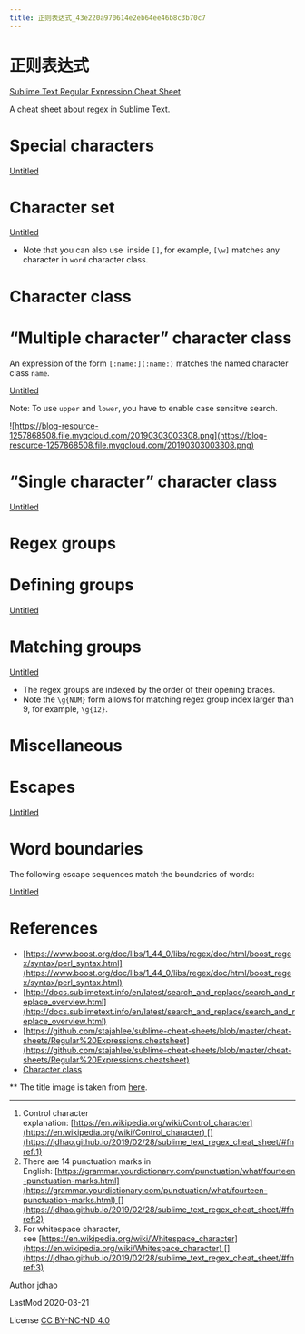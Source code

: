 ```yaml
---
title: 正则表达式_43e220a970614e2eb64ee46b8c3b70c7
---
```


# 正则表达式

[Sublime Text Regular Expression Cheat Sheet](https://jdhao.github.io/2019/02/28/sublime_text_regex_cheat_sheet/)

A cheat sheet about regex in Sublime Text.

# Special characters

[Untitled](正则表达式%2043e220a970614e2eb64ee46b8c3b70c7/Untitled%20Database%20131df812e971461eb6cc7ebdcc63c3f6.csv)

# Character set

[Untitled](正则表达式%2043e220a970614e2eb64ee46b8c3b70c7/Untitled%20Database%2074c09e887af5448396375cd9342a1d87.csv)

- Note that you can also use [](https://jdhao.github.io/2019/02/28/sublime_text_regex_cheat_sheet/#char_class) inside `[]`, for example, `[\w]` matches any character in `word` character class.

# Character class

# “Multiple character” character class

An expression of the form `[:name:](:name:)` matches the named character class `name`.

[Untitled](正则表达式%2043e220a970614e2eb64ee46b8c3b70c7/Untitled%20Database%2094b1f2f1140749dfbe0998fd9f3b98fb.csv)

Note: To use `upper` and `lower`, you have to enable case sensitve search.

![https://blog-resource-1257868508.file.myqcloud.com/20190303003308.png](https://blog-resource-1257868508.file.myqcloud.com/20190303003308.png)

# “Single character” character class

[Untitled](正则表达式%2043e220a970614e2eb64ee46b8c3b70c7/Untitled%20Database%206410154459a447fab8c80dcd96244041.csv)

# Regex groups

# Defining groups

[Untitled](正则表达式%2043e220a970614e2eb64ee46b8c3b70c7/Untitled%20Database%20ec5ea9a3849c4a689c16a4e0fe78b8ac.csv)

# Matching groups

[Untitled](正则表达式%2043e220a970614e2eb64ee46b8c3b70c7/Untitled%20Database%201b6d7ec6b9bc42f086589737d49bea06.csv)

- The regex groups are indexed by the order of their opening braces.
- Note the `\g{NUM}` form allows for matching regex group index larger than 9, for example, `\g{12}`.

# Miscellaneous

# Escapes

[Untitled](正则表达式%2043e220a970614e2eb64ee46b8c3b70c7/Untitled%20Database%2083f20d6985e94a4dad68cfee7dcb5ef0.csv)

# Word boundaries

The following escape sequences match the boundaries of words:

[Untitled](正则表达式%2043e220a970614e2eb64ee46b8c3b70c7/Untitled%20Database%2002bbc21ba5634fd594440006812ee03d.csv)

# References

- [https://www.boost.org/doc/libs/1_44_0/libs/regex/doc/html/boost_regex/syntax/perl_syntax.html](https://www.boost.org/doc/libs/1_44_0/libs/regex/doc/html/boost_regex/syntax/perl_syntax.html)
- [http://docs.sublimetext.info/en/latest/search_and_replace/search_and_replace_overview.html](http://docs.sublimetext.info/en/latest/search_and_replace/search_and_replace_overview.html)
- [https://github.com/stajahlee/sublime-cheat-sheets/blob/master/cheat-sheets/Regular%20Expressions.cheatsheet](https://github.com/stajahlee/sublime-cheat-sheets/blob/master/cheat-sheets/Regular%20Expressions.cheatsheet)
- [Character class](https://www.boost.org/doc/libs/1_44_0/libs/regex/doc/html/boost_regex/syntax/character_classes/std_char_clases.html)

** The title image is taken from [here](https://www.sitepoint.com/demystifying-regex-with-practical-examples/).

---

1. Control character explanation: [https://en.wikipedia.org/wiki/Control_character](https://en.wikipedia.org/wiki/Control_character) [](https://jdhao.github.io/2019/02/28/sublime_text_regex_cheat_sheet/#fnref:1)
2. There are 14 punctuation marks in English: [https://grammar.yourdictionary.com/punctuation/what/fourteen-punctuation-marks.html](https://grammar.yourdictionary.com/punctuation/what/fourteen-punctuation-marks.html) [](https://jdhao.github.io/2019/02/28/sublime_text_regex_cheat_sheet/#fnref:2)
3. For whitespace character, see [https://en.wikipedia.org/wiki/Whitespace_character](https://en.wikipedia.org/wiki/Whitespace_character) [](https://jdhao.github.io/2019/02/28/sublime_text_regex_cheat_sheet/#fnref:3)

Author jdhao

LastMod 2020-03-21

License [CC BY-NC-ND 4.0](https://creativecommons.org/licenses/by-nc-nd/4.0/)